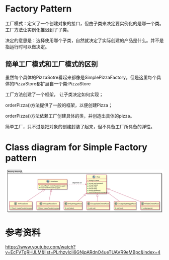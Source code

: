 # Factory Pattern
工厂模式：定义了一个创建对象的接口，但由子类来决定要实例化的是哪一个类。工厂方法让实例化推迟到了子类。

决定的意思是：选择使用哪个子类，自然就决定了实际创建的产品是什么。并不是指运行时可以做决定。

## 简单工厂模式和工厂模式的区别
虽然每个具体的PizzaSotre看起来都像是SimplePizzaFactory。但是这里每个具体的PizzaStore都扩展自一个类:PizzaStore

工厂方法创建了一个框架， 让子类决定如何实现；

orderPizza()方法提供了一般的框架，以便创建Pizza；

orderPizza()方法依赖工厂创建具体的类，并创造出具体的pizza。


简单工厂，只不过是把对象的创建封装了起来，但不具备工厂所具备的弹性。


# Class diagram for Simple Factory pattern
![Alt text](./uml/Factory.svg)

# 参考资料
https://www.youtube.com/watch?v=EcFVTgRHJLM&list=PLrhzvIcii6GNjpARdnO4ueTUAVR9eMBpc&index=4



